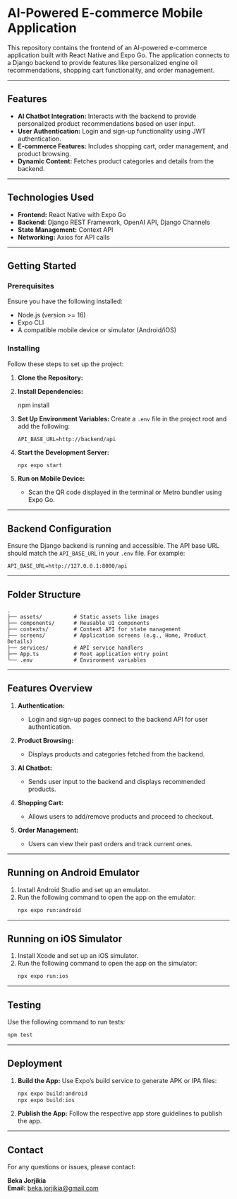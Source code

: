 # AI-Powered E-commerce Mobile Application

This repository contains the frontend of an AI-powered e-commerce application built with React Native and Expo Go. The application connects to a Django backend to provide features like personalized engine oil recommendations, shopping cart functionality, and order management.

---

## **Features**

- **AI Chatbot Integration:** Interacts with the backend to provide personalized product recommendations based on user input.
- **User Authentication:** Login and sign-up functionality using JWT authentication.
- **E-commerce Features:** Includes shopping cart, order management, and product browsing.
- **Dynamic Content:** Fetches product categories and details from the backend.

---

## **Technologies Used**

- **Frontend:** React Native with Expo Go
- **Backend:** Django REST Framework, OpenAI API, Django Channels
- **State Management:** Context API
- **Networking:** Axios for API calls

---

## **Getting Started**

### Prerequisites

Ensure you have the following installed:
- Node.js (version >= 16)
- Expo CLI
- A compatible mobile device or simulator (Android/iOS)

### Installing

Follow these steps to set up the project:

1. **Clone the Repository:**
 

2. **Install Dependencies:**

   npm install


3. **Set Up Environment Variables:**
   Create a `.env` file in the project root and add the following:
   ```env
   API_BASE_URL=http://backend/api
   ```

4. **Start the Development Server:**
   ```bash
   npx expo start
   ```

5. **Run on Mobile Device:**
   - Scan the QR code displayed in the terminal or Metro bundler using Expo Go.

---

## **Backend Configuration**

Ensure the Django backend is running and accessible. The API base URL should match the `API_BASE_URL` in your `.env` file. For example:

```env
API_BASE_URL=http://127.0.0.1:8000/api
```

---

## **Folder Structure**

```
.
├── assets/          # Static assets like images
├── components/      # Reusable UI components
├── contexts/        # Context API for state management
├── screens/         # Application screens (e.g., Home, Product Details)
├── services/        # API service handlers
├── App.ts           # Root application entry point
└── .env             # Environment variables
```

---

## **Features Overview**

1. **Authentication:**
   - Login and sign-up pages connect to the backend API for user authentication.

2. **Product Browsing:**
   - Displays products and categories fetched from the backend.

3. **AI Chatbot:**
   - Sends user input to the backend and displays recommended products.

4. **Shopping Cart:**
   - Allows users to add/remove products and proceed to checkout.

5. **Order Management:**
   - Users can view their past orders and track current ones.

---

## **Running on Android Emulator**

1. Install Android Studio and set up an emulator.
2. Run the following command to open the app on the emulator:
   ```bash
   npx expo run:android
   ```

---

## **Running on iOS Simulator**

1. Install Xcode and set up an iOS simulator.
2. Run the following command to open the app on the simulator:
   ```bash
   npx expo run:ios
   ```

---

## **Testing**

Use the following command to run tests:
```bash
npm test
```

---

## **Deployment**

1. **Build the App:**
   Use Expo’s build service to generate APK or IPA files:
   ```bash
   npx expo build:android
   npx expo build:ios
   ```

2. **Publish the App:**
   Follow the respective app store guidelines to publish the app.

---

## **Contact**

For any questions or issues, please contact:

**Beka Jorjikia**  
**Email:** beka.jorjikia@gmail.com
